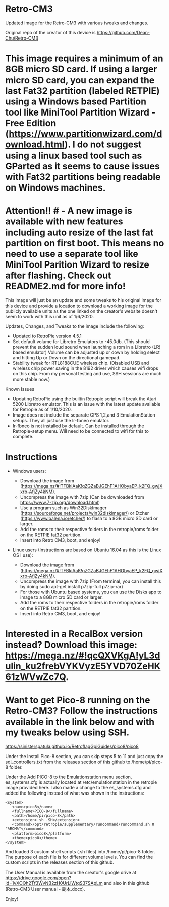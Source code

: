 # Retro-CM3
Updated image for the Retro-CM3 with various tweaks and changes.  

Original repo of the creator of this device is https://github.com/Dean-Chu/Retro-CM3

# This image requires a minimum of an 8GB micro SD card. If using a larger micro SD card, you can expand the last Fat32 partition (labeled RETPIE) using a Windows based Partition tool like MiniTool Partition Wizard - Free Edition (https://www.partitionwizard.com/download.html). I do not suggest using a linux based tool such as GParted as it seems to cause issues with Fat32 partitions being readable on Windows machines.

# Attention!! # - A new image is available with new features including auto resize of the last fat partition on first boot.  This means no need to use a separate tool like MiniTool Parition Wizard to resize after flashing.  Check out README2.md for more info!

This image will just be an update and some tweaks to his original image for this device and provide a location to download a working image for the publicly available units as the one linked on the creator's website doesn't seem to work with this unit as of 1/6/2020.

Updates, Changes, and Tweaks to the image include the following:
-  Updated to RetroPie version 4.5.1
-  Set default volume for Libretro Emulators to -45.0db.  (This should prevent the sudden loud sound when launching a rom in a Libretro (LR) based emulator)  Volume can be adjusted up or down by holding select and hitting Up or Down on the directional gamepad.
-  Stability tweak for RTL8188CUE wireless chip.  (Disabled USB and wireless chip power saving in the 8192 driver which causes wifi drops on this chip.  From my personal testing and use, SSH sessions are much more stable now.)

Known Issues
-  Updating RetroPie using the builtin Retropie script will break the Atari 5200 Libretro emulator.  This is an issue with the latest update available for Retropie as of 1/10/2020.
-  Image does not include the separate CPS 1,2,and 3 EmulationStation setups.  They all just use the lr-fbneo emulator.
-  lr-fbneo is not installed by default.  Can be installed through the Retropie-setup menu.  Will need to be connected to wifi for this to complete.

#  Instructions
-  Windows users:
   -  Download the image from (https://mega.nz/#!TFBkiAaK!qZGZaBJGEhF1AHObyaEP_k2FQ_gwjXxrb-AfjZy4kNM).        
   -  Uncompress the image with 7zip (Can be downloaded from https://www.7-zip.org/download.html)
   -  Use a program such as Win32DiskImager (https://sourceforge.net/projects/win32diskimager/) or Etcher (https://www.balena.io/etcher/) to flash to a 8GB micro SD card or larger.
   -  Add the roms to their respective folders in the retropie/roms folder on the RETPIE fat32 partition.
   -  Insert into Retro CM3, boot, and enjoy!

-  Linux users (Instructions are based on Ubuntu 16.04 as this is the Linux OS I use):
   -  Download the image from (https://mega.nz/#!TFBkiAaK!qZGZaBJGEhF1AHObyaEP_k2FQ_gwjXxrb-AfjZy4kNM).         
   -  Uncompress the image with 7zip (From terminal, you can install this by doing sudo apt-get install p7zip-full p7zip-rar)   
   -  For those with Ubuntu based systems, you can use the Disks app to image to a 8GB micro SD card or larger.
   -  Add the roms to their respective folders in the retropie/roms folder on the RETPIE fat32 partition.
   -  Insert into Retro CM3, boot, and enjoy!

# Interested in a RecalBox version instead?  Download this image: https://mega.nz/#!qcQXVKgA!yL3dulin_ku2frebVYKVyzE5YVD70ZeHK61zWVwZc7Q.

# Want to get Pico-8 running on the Retro-CM3?  Follow the instructions available in the link below and with my tweaks below using SSH.
https://sinisterspatula.github.io/RetroflagGpiGuides/pico8/pico8

Under the Install Pico-8 section, you can skip steps 5 to 11 and just copy the sdl_controllers.txt from the releases section of this github to /home/pi/pico-8 folder.

Under the Add PICO-8 to the Emulationstation menu section, es_systems.cfg is actually located at /etc/emulationstation in the retropie image provided here.  I also made a change to the es_systems.cfg and added the following instead of what was shown in the instructions:

```
<system>
   <name>pico8</name>
   <fullname>PICO-8</fullname>
   <path>/home/pi/pico-8</path>
   <extension>.sh .SH</extension>
   <command>/opt/retropie/supplementary/runcommand/runcommand.sh 0 "%ROM%"</command>
   <platform>pico8</platform>
   <theme>pico8</theme>
</system>
``` 

And loaded 3 custom shell scripts (.sh files) into /home/pi/pico-8 folder.  The purpose of each file is for different volume levels.  You can find the custom scripts in the releases section of this github. 

The User Manual is available from the creator's google drive at https://drive.google.com/open?id=1vXOQh2Tf3WvNB2zH0UrLiWtqS37SApLm and also in this github (Retro-CM3 User manual - 副本.docx).

Enjoy!
 

